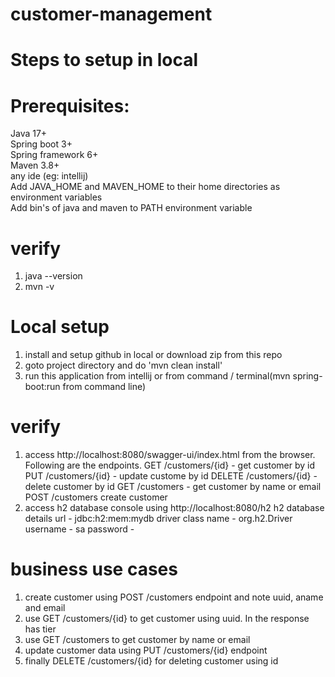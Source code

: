 # customer-management

# Steps to setup in local
# Prerequisites:
Java 17+  
Spring boot 3+  
Spring framework 6+  
Maven 3.8+  
any ide (eg: intellij)  
Add JAVA_HOME and MAVEN_HOME to their home directories as environment variables  
Add bin's of java and maven to PATH environment variable  
# verify
1. java --version
2. mvn -v
# Local setup
1. install and setup github in local or download zip from this repo
2. goto project directory and do 'mvn clean install'
3. run this application from intellij or from command / terminal(mvn spring-boot:run from command line)
# verify
1. access http://localhost:8080/swagger-ui/index.html from the browser. Following are the endpoints.
   GET /customers/{id} - get customer by id
   PUT /customers/{id} - update custome by id
   DELETE /customers/{id} - delete customer by id
   GET /customers - get customer by name or email
   POST /customers create customer
2. access h2 database console using http://localhost:8080/h2
   h2 database details
   url - jdbc:h2:mem:mydb
   driver class name - org.h2.Driver
   username - sa
   password -   

# business use cases
1. create customer using POST /customers endpoint and note uuid, aname and email
2. use GET /customers/{id} to get customer using uuid. In the response has tier
3. use GET /customers to get customer by name or email
4. update customer data using PUT /customers/{id} endpoint
5. finally DELETE /customers/{id} for deleting customer using id


